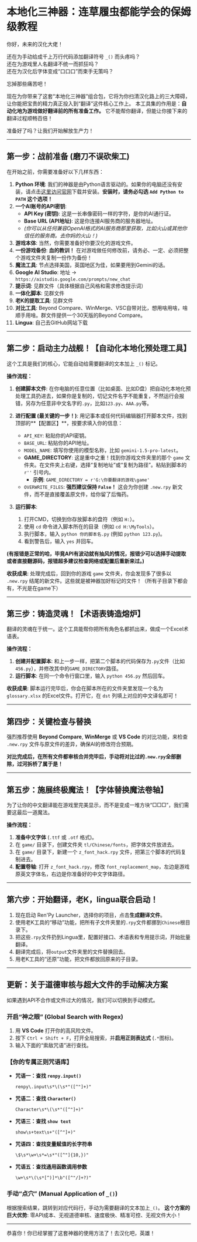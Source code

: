 # 本地化三神器：连草履虫都能学会的保姆级教程

你好，未来的汉化大佬！

还在为手动给成千上万行代码添加翻译符号 `_()` 而头疼吗？  
还在为游戏里人名翻译不统一而抓狂吗？  
还在为汉化后字体变成“口口口”而束手无策吗？  

忘掉那些痛苦吧！

现在为你带来了这套“本地化三神器”组合包，它将为你扫清汉化路上的三大障碍，让你能把宝贵的精力真正投入到“翻译”这件核心工作上。
本工具集的作用是：**自动化地为游戏做好翻译前的所有准备工作。** 它不能帮你翻译，但能让你接下来的翻译过程顺畅百倍！

准备好了吗？让我们开始解放生产力！

---

## 第一步：战前准备 (磨刀不误砍柴工)

在开始之前，你需要准备好以下几样东西：

1.  **Python 环境**: 我们的神器是由Python语言驱动的。如果你的电脑还没有安装，请点击[这里访问官网](https://www.python.org/downloads/)下载并安装。**安装时，请务必勾选 `Add Python to PATH` 这个选项！**
2.  **一个AI账号的API密钥**:
    *   **API Key (密钥)**: 这是一长串像密码一样的字符，是你的AI通行证。
    *   **Base URL (API地址)**: 这是你连接AI服务商的服务器地址。
    *   *(你可以从任何兼容OpenAI格式的AI服务商那里获取，比如火山或其他你信任的服务商。去你妈的火山！)*
3.  **游戏本体**: 当然，你需要准备好你要汉化的游戏文件。
4.  **一份游戏备份**: **血的教训！** 在对游戏做任何修改前，请务必、一定、必须把整个游戏文件夹复制一份作为备份！
5.  **魔法工具**: 节点选择美国，英国地区为佳，如果要用到Gemini的话。
6.  **Google AI Studio**: 地址 -> `https://aistudio.google.com/prompts/new_chat`
7.  **提示词**: 见群文件（具体根据自己风格和需求修改提示词）
8.  **一体化脚本**: 见群文件
9.  **老K的提取工具**: 见群文件
10. **对比工具**: Beyond Compare、WinMerge、VSC自带对比，想用啥用啥，啥顺手用啥。群文件提供一个30天版的Beyond Compare。
11. **Lingua**: 自己去GitHub网站下载

---

## 第二步：启动主力战舰！【自动化本地化预处理工具】

这个工具是我们的核心，它能自动给需要翻译的文本加上 `_()` 标记。

**操作流程：**

1.  **创建脚本文件**:
    在你电脑的任意位置（比如桌面、比如D盘）把自动化本地化预处理工具扔进去，如果你是复制的，切记文件名字不能重复，不然运行会报错，另存为任意非中文名字的`.py`，比如`123.py`、`AAA.py`等。

2.  **进行配置 (最关键的一步！)**:
    用记事本或任何代码编辑器打开脚本文件，找到顶部的**【配置区】**，按要求填入你的信息：
    *   `API_KEY`: 粘贴你的API密钥。
    *   `BASE_URL`: 粘贴你的API地址。
    *   `MODEL_NAME`: 填写你使用的模型名称，比如 `gemini-1.5-pro-latest`。
    *   **GAME_DIRECTORY**: 这是重中之重！找到你游戏文件夹里的那个 `game` 文件夹。在文件夹上右键，选择“复制地址”或“复制为路径”。粘贴到脚本的 `r''` 引号内。
        *   **示例**: `GAME_DIRECTORY = r'G:\你要翻译的游戏\game'`
    *   `OVERWRITE_FILES`: **强烈建议保持 `False`！** 这会为你创建 `.new.rpy` 新文件，而不是直接覆盖原文件，给你留了后悔药。

3.  **运行脚本**:
    1.  打开CMD，切换到你存放脚本的盘符（例如 `H:`）。
    2.  使用 `cd` 命令进入脚本所在的目录（例如 `cd H:\MyTools`）。
    3.  执行脚本，输入 `python 你的脚本名.py` (例如 `python 123.py`)。
    4.  看到警告后，输入 `yes` 并回车。

**(有报错是正常的哈，毕竟API有波动就有抽风的情况，报错少可以选择手动提取或者直接翻源码，报错超多建议检查网络或配置后重新来过。)**

**收获成果**:
处理完成后，回到你的游戏 `game` 文件夹，你会发现多了很多以 `.new.rpy` 结尾的新文件。这些就是被神器加好标记的文件！（所有子目录下都会有，不光是在game下）

---

## 第三步：铸造灵魂！【术语表铸造熔炉】

翻译的灵魂在于统一。这个工具能帮你把所有角色名都抓出来，做成一个Excel术语表。

**操作流程：**

1.  **创建并配置脚本**: 和上一步一样，把第二个脚本的代码保存为`.py`文件（比如`456.py`），并修改其中的`GAME_DIRECTORY`路径。
2.  **运行脚本**: 在同一个命令行窗口里，输入 `python 456.py` 然后回车。

**收获成果**:
脚本运行完毕后，你会在脚本所在的文件夹里发现一个名为 `glossary.xlsx` 的Excel文件。打开它，在 `dst` 列填上对应的中文译名即可！

---

## 第四步：关键检查与替换

强烈推荐使用 **Beyond Compare**, **WinMerge** 或 **VS Code** 的对比功能，来检查 `.new.rpy` 文件与原文件的差异，确保AI的修改符合预期。

**对比完成后，在所有文件都审核合并完毕后，手动将对比过的`.new.rpy`全部删除，过河拆桥了属于是！**

---

## 第五步：施展终极魔法！【字体替换魔法卷轴】

为了让你的中文翻译能在游戏里完美显示，而不是变成一堆方块“□□□”，我们需要这最后一道魔法。

**操作流程：**

1.  **准备中文字体** (`.ttf` 或 `.otf` 格式)。
2.  在 `game/` 目录下，创建文件夹 `tl/Chinese/fonts`，把字体文件放进去。
3.  在 `game/` 目录下，新建一个 `z_font_hack.rpy` 文件，把第三个脚本的代码复制进去。
4.  **配置卷轴**: 打开 `z_font_hack.rpy`，修改 `font_replacement_map`，左边是游戏原英文字体名，右边是你准备好的中文字体路径。

---

## 第六步：开始翻译，老K，lingua联合启动！

1.  现在启动 Ren'Py Launcher，选择你的项目，点击**生成翻译文件**。
2.  使用老K工具的“移动”功能，把所有子文件夹里的`.rpy`文件都挪到`Chinese`根目录下。
3.  把这些`.rpy`文件扔到Lingua里，配置好接口、术语表和专用提示词，开始批量翻译。
4.  翻译完成后，将`output`文件夹里的文件替换回去。
5.  用老K工具的“还原”功能，把文件都放回原来的子目录。

---

## 更新：关于道德审核与超大文件的手动解决方案

如果遇到API不合作或文件过大的情况，我们可以切换到手动模式。

### 开启“神之眼” (Global Search with Regex)

1.  用 **VS Code** 打开你的高风险文件。
2.  按下 `Ctrl + Shift + F`，打开全局搜索，并**启用正则表达式** (`.*`图标)。
3.  输入下面的“索敌咒语”进行查找。

### 【你的专属正则咒语库】

*   **咒语一：查找 `renpy.input()`**
    ```regex
    renpy\.input\s*\(\s*"([^"]+)"
    ```
*   **咒语二：查找 `Character()`**
    ```regex
    Character\s*\(\s*"([^"]+)"
    ```
*   **咒语三：查找 `show text`**
    ```regex
    show\s+text\s+"([^"]+)"
    ```
*   **咒语四：查找变量赋值的长字符串**
    ```regex
    \$\s*\w+\s*=\s*"([^"]{10,})"
    ```
*   **咒语五：查找通用函数调用参数**
    ```regex
    \w+\s*\(\s*[^)]*\b"([^"/]+?)"
    ```

### 手动“点穴” (Manual Application of `_()`)

根据搜索结果，跳转到对应代码行，手动为需要翻译的文本加上`_()`。
**这个方案的巨大优势**: 零API成本、无视道德审核、速度极快、精准可控、无视文件大小！

---

恭喜你！你已经掌握了这套神器的使用方法了！去汉化吧，英雄！
